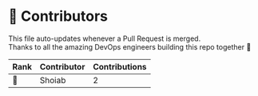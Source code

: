 # 👥 Contributors

This file auto-updates whenever a Pull Request is merged.  
Thanks to all the amazing DevOps engineers building this repo together 🚀

| Rank | Contributor | Contributions |
| ---- | ----------- | ------------- |
| 🥇   |  Shoiab     | 2             |
